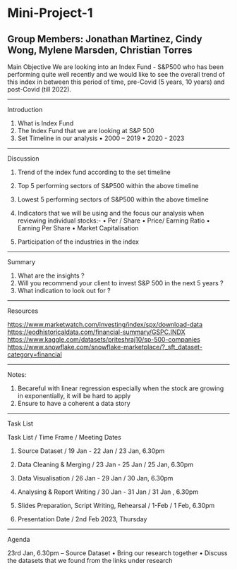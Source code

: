 # Mini-Project-1

Group Members: Jonathan Martinez, Cindy Wong, Mylene Marsden, Christian Torres
------------------

Main Objective
We are looking into an Index Fund - S&P500 who has been performing quite well recently and we would like to see the overall trend of this index in between this period of time, pre-Covid (5 years, 10 years) and post-Covid (till 2022). 

-------------------
Introduction
1.	What is Index Fund
2.	The Index Fund that we are looking at S&P 500
3.	Set Timeline in our analysis
•	2000 – 2019
•	2020 - 2023
-------------------
Discussion
1.	Trend of the index fund according to the set timeline  
2.	Top 5 performing sectors of S&P500  within the above timeline
3.	Lowest 5 performing sectors  of S&P500  within the above timeline
4.	Indicators that we will be using  and the focus our analysis when reviewing individual stocks:-
•	Per / Share
•	Price/ Earning Ratio
•	Earning Per Share
•	Market Capitalisation

5.	Participation of the industries in the index 
__________________
Summary
1. What are the insights ? 
2. Will you recommend your client to invest S&P 500 in the next 5 years ? 
3. What indication to look out for ? 
___________________
Resources 

https://www.marketwatch.com/investing/index/spx/download-data
https://eodhistoricaldata.com/financial-summary/GSPC.INDX
https://www.kaggle.com/datasets/priteshraj10/sp-500-companies
https://www.snowflake.com/snowflake-marketplace/?_sft_dataset-category=financial

___________________
Notes:
1.	Becareful with linear regression especially when the stock are growing in exponentially, it will be hard to apply
2.	Ensure to have a coherent a data story 

____________________
Task List 

Task List	/ Time Frame / Meeting Dates
1. Source Dataset / 19 Jan - 22 Jan	/ 23 Jan, 6.30pm

2. Data Cleaning & Merging /	23 Jan - 25 Jan / 25 Jan, 6.30pm

3. Data Visualisation / 	26 Jan - 29 Jan	/ 30 Jan, 6.30pm

4. Analysing & Report Writing / 30 Jan - 31 Jan	/ 31 Jan , 6.30pm

5. Slides Preparation, Script Writing, Rehearsal  / 1-Feb / 1 Feb, 6.30pm

6. Presentation Date / 2nd Feb 2023, Thursday 

______________________
Agenda

23rd Jan, 6.30pm – Source Dataset 
•	Bring our research together 
•	Discuss the datasets that we found from the links under research 

